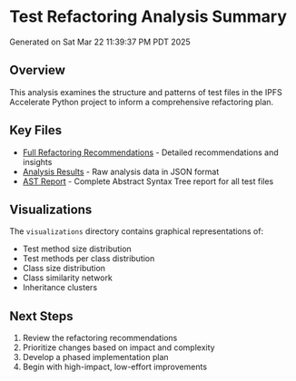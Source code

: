 # Test Refactoring Analysis Summary

Generated on Sat Mar 22 11:39:37 PM PDT 2025

## Overview

This analysis examines the structure and patterns of test files in the IPFS Accelerate Python project to 
inform a comprehensive refactoring plan.

## Key Files

- [Full Refactoring Recommendations](refactoring_recommendations.md) - Detailed recommendations and insights
- [Analysis Results](analysis_results.json) - Raw analysis data in JSON format
- [AST Report](test_ast_report.json) - Complete Abstract Syntax Tree report for all test files

## Visualizations

The `visualizations` directory contains graphical representations of:
- Test method size distribution
- Test methods per class distribution
- Class size distribution
- Class similarity network
- Inheritance clusters

## Next Steps

1. Review the refactoring recommendations
2. Prioritize changes based on impact and complexity
3. Develop a phased implementation plan
4. Begin with high-impact, low-effort improvements

